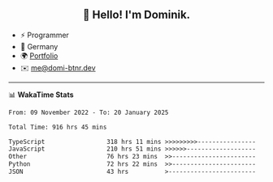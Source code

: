 <h2 align="center">👋 Hello! I'm Dominik.</h2>

- ⚡ Programmer
- 📍 Germany
- 🌍 [Portfolio](https://domi-btnr.dev)
- ✉️ [me@domi-btnr.dev](mailto://me@domi-btnr.dev)

---
📊 **WakaTime Stats**
<!--START_SECTION:waka-->

```txt
From: 09 November 2022 - To: 20 January 2025

Total Time: 916 hrs 45 mins

TypeScript                 318 hrs 11 mins >>>>>>>>>----------------   34.71 %
JavaScript                 210 hrs 51 mins >>>>>>-------------------   23.00 %
Other                      76 hrs 23 mins  >>-----------------------   08.33 %
Python                     72 hrs 22 mins  >>-----------------------   07.90 %
JSON                       43 hrs          >------------------------   04.69 %
```

<!--END_SECTION:waka-->
